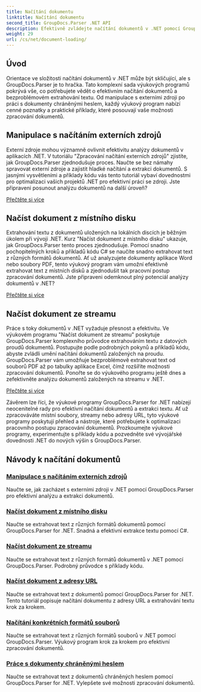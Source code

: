 ```yaml
---
title: Načítání dokumentu
linktitle: Načítání dokumentu
second_title: GroupDocs.Parser .NET API
description: Efektivně zvládejte načítání dokumentů v .NET pomocí GroupDocs.Parser. Naučte se extrahovat text z místních disků, streamů, adres URL a dalších.
weight: 29
url: /cs/net/document-loading/
---
```

## Úvod

Orientace ve složitosti načítání dokumentů v .NET může být skličující, ale s GroupDocs.Parser je to hračka. Tato komplexní sada výukových programů pokrývá vše, co potřebujete vědět o efektivním načítání dokumentů a bezproblémovém extrahování textu. Od manipulace s externími zdroji po práci s dokumenty chráněnými heslem, každý výukový program nabízí cenné poznatky a praktické příklady, které posouvají vaše možnosti zpracování dokumentů.

## Manipulace s načítáním externích zdrojů

Externí zdroje mohou významně ovlivnit efektivitu analýzy dokumentů v aplikacích .NET. V tutoriálu "Zpracování načítání externích zdrojů" zjistíte, jak GroupDocs.Parser zjednodušuje proces. Naučte se bez námahy spravovat externí zdroje a zajistit hladké načítání a extrakci dokumentů. S jasnými vysvětleními a příklady kódu vás tento tutoriál vybaví dovednostmi pro optimalizaci vašich projektů .NET pro efektivní práci se zdroji. Jste připraveni posunout analýzu dokumentů na další úroveň?

[Přečtěte si více](./handling-loading-of-external-resources/)

## Načíst dokument z místního disku

Extrahování textu z dokumentů uložených na lokálních discích je běžným úkolem při vývoji .NET. Kurz "Načíst dokument z místního disku" ukazuje, jak GroupDocs.Parser tento proces zjednodušuje. Pomocí snadno pochopitelných kroků a příkladů kódu C# se naučíte snadno extrahovat text z různých formátů dokumentů. Ať už analyzujete dokumenty aplikace Word nebo soubory PDF, tento výukový program vám umožní efektivně extrahovat text z místních disků a zjednodušit tak pracovní postup zpracování dokumentů. Jste připraveni odemknout plný potenciál analýzy dokumentů v .NET?

[Přečtěte si více](./load-document-from-local-disk/)

## Načíst dokument ze streamu

Práce s toky dokumentů v .NET vyžaduje přesnost a efektivitu. Ve výukovém programu "Načíst dokument ze streamu" poskytuje GroupDocs.Parser komplexního průvodce extrahováním textu z datových proudů dokumentů. Postupujte podle podrobných pokynů a příkladů kódu, abyste zvládli umění načítání dokumentů založených na proudu. GroupDocs.Parser vám umožňuje bezproblémově extrahovat text od souborů PDF až po tabulky aplikace Excel, čímž rozšíříte možnosti zpracování dokumentů. Ponořte se do výukového programu ještě dnes a zefektivněte analýzu dokumentů založených na streamu v .NET.

[Přečtěte si více](./load-document-from-stream/)

Závěrem lze říci, že výukové programy GroupDocs.Parser for .NET nabízejí neocenitelné rady pro efektivní načítání dokumentů a extrakci textu. Ať už zpracováváte místní soubory, streamy nebo adresy URL, tyto výukové programy poskytují přehled a nástroje, které potřebujete k optimalizaci pracovního postupu zpracování dokumentů. Prozkoumejte výukové programy, experimentujte s příklady kódu a pozvedněte své vývojářské dovednosti .NET do nových výšin s GroupDocs.Parser.

## Návody k načítání dokumentů
### [Manipulace s načítáním externích zdrojů](./handling-loading-of-external-resources/)
Naučte se, jak zacházet s externími zdroji v .NET pomocí GroupDocs.Parser pro efektivní analýzu a extrakci dokumentů.
### [Načíst dokument z místního disku](./load-document-from-local-disk/)
Naučte se extrahovat text z různých formátů dokumentů pomocí GroupDocs.Parser for .NET. Snadná a efektivní extrakce textu pomocí C#.
### [Načíst dokument ze streamu](./load-document-from-stream/)
Naučte se extrahovat text z různých formátů dokumentů v .NET pomocí GroupDocs.Parser. Podrobný průvodce s příklady kódu.
### [Načíst dokument z adresy URL](./load-document-from-url/)
Naučte se extrahovat text z dokumentů pomocí GroupDocs.Parser for .NET. Tento tutoriál popisuje načítání dokumentu z adresy URL a extrahování textu krok za krokem.
### [Načítání konkrétních formátů souborů](./loading-specific-file-formats/)
Naučte se extrahovat text z různých formátů souborů v .NET pomocí GroupDocs.Parser. Výukový program krok za krokem pro efektivní zpracování dokumentů.
### [Práce s dokumenty chráněnými heslem](./working-with-password-protected-documents/)
Naučte se extrahovat text z dokumentů chráněných heslem pomocí GroupDocs.Parser for .NET. Vylepšete své možnosti zpracování dokumentů.
